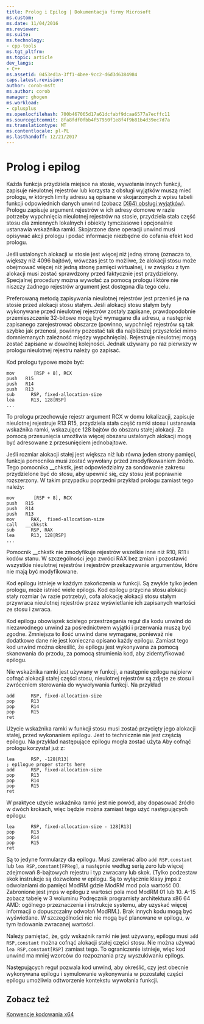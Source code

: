 ```yaml
---
title: Prolog i Epilog | Dokumentacja firmy Microsoft
ms.custom: 
ms.date: 11/04/2016
ms.reviewer: 
ms.suite: 
ms.technology:
- cpp-tools
ms.tgt_pltfrm: 
ms.topic: article
dev_langs:
- C++
ms.assetid: 0453ed1a-3ff1-4bee-9cc2-d6d3d6384984
caps.latest.revision: 
author: corob-msft
ms.author: corob
manager: ghogen
ms.workload:
- cplusplus
ms.openlocfilehash: 700b467065d17a61dcfabf9dcaa6577a7ecffc11
ms.sourcegitcommit: 8fa8fdf0fbb4f57950f1e8f4f9b81b4d39ec7d7a
ms.translationtype: MT
ms.contentlocale: pl-PL
ms.lasthandoff: 12/21/2017
---
```

# <a name="prolog-and-epilog"></a>Prolog i epilog
Każda funkcja przydziela miejsce na stosie, wywołania innych funkcji, zapisuje nieulotnej rejestrów lub korzysta z obsługi wyjątków muszą mieć prologu, w których limity adresu są opisane w skojarzonych z wpisu tabeli funkcji odpowiednich danych unwind (zobacz [(X64) obsługi wyjątków](../build/exception-handling-x64.md)). Prologu zapisuje argument rejestrów w ich adresy domowe w razie potrzeby wypchnięcia nieulotnej rejestrów na stosie, przydziela stała część stosu dla zmiennych lokalnych i obiekty tymczasowe i opcjonalnie ustanawia wskaźnika ramki. Skojarzone dane operacji unwind musi opisywać akcji prologu i podać informacje niezbędne do cofania efekt kod prologu.  
  
 Jeśli ustalonych alokacji w stosie jest więcej niż jedną stronę (oznacza to, większy niż 4096 bajtów), wówczas jest to możliwe, że alokacji stosu może obejmować więcej niż jedną stronę pamięci wirtualnej, i w związku z tym alokacji musi zostać sprawdzony przed faktycznie jest przydzielony. Specjalnej procedury można wywołać za pomocą prologu i które nie niszczy żadnego rejestrów argument jest dostępna dla tego celu.  
  
 Preferowaną metodą zapisywania nieulotnej rejestrów jest przenieś je na stosie przed alokacji stosu stałym. Jeśli alokacji stosu stałym były wykonywane przed nieulotnej rejestrów zostały zapisane, prawdopodobnie przemieszczenie 32-bitowe mogą być wymagane dla adresu, a następnie zapisanego zarejestrować obszarze (powinno, wypchnięć rejestrów są tak szybko jak przenosi, powinny pozostać tak dla najbliższej przyszłości mimo domniemanych zależność między wypchnięcia). Rejestruje nieulotnej mogą zostać zapisane w dowolnej kolejności. Jednak używany po raz pierwszy w prologu nieulotnej rejestru należy go zapisać.  
  
 Kod prologu typowe może być:  
  
```  
mov       [RSP + 8], RCX  
push   R15  
push   R14  
push   R13  
sub      RSP, fixed-allocation-size  
lea      R13, 128[RSP]  
...  
```  
  
 To prologu przechowuje rejestr argument RCX w domu lokalizacji, zapisuje nieulotnej rejestruje R13 R15, przydziela stała część ramki stosu i ustanawia wskaźnika ramki, wskazujące 128 bajtów do obszaru stałej alokacji. Za pomocą przesunięcia umożliwia więcej obszaru ustalonych alokacji mogą być adresowane z przesunięciem jednobajtowe.  
  
 Jeśli rozmiar alokacji stałej jest większa niż lub równa jeden strony pamięci, funkcja pomocnika musi zostać wywołany przed zmodyfikowaniem źródło. Tego pomocnika __chkstk, jest odpowiedzialny za sondowanie zakresu przydzielone być do stosu, aby upewnić się, czy stosu jest poprawnie rozszerzony. W takim przypadku poprzedni przykład prologu zamiast tego należy:  
  
```  
mov       [RSP + 8], RCX  
push   R15  
push   R14  
push   R13  
mov      RAX,  fixed-allocation-size  
call   __chkstk  
sub      RSP, RAX  
lea      R13, 128[RSP]  
...  
```  
  
 Pomocnik __chkstk nie zmodyfikuje rejestrów wszelkie inne niż R10, R11 i kodów stanu. W szczególności jego zwróci RAX bez zmian i pozostawić wszystkie nieulotnej rejestrów i rejestrów przekazywanie argumentów, które nie mają być modyfikowane.  
  
 Kod epilogu istnieje w każdym zakończenia w funkcji. Są zwykle tylko jeden prologu, może istnieć wiele epilogs. Kod epilogu przycina stosu alokacji stały rozmiar (w razie potrzeby), cofa alokację alokacji stosu stałym przywraca nieulotnej rejestrów przez wyświetlanie ich zapisanych wartości ze stosu i zwraca.  
  
 Kod epilogu obowiązek ścisłego przestrzegania reguł dla kodu unwind do niezawodnego unwind za pośrednictwem wyjątki i przerwania muszą być zgodne. Zmniejsza to ilość unwind dane wymagane, ponieważ nie dodatkowe dane nie jest konieczna opisano każdy epilogu. Zamiast tego kod unwind można określić, że epilogu jest wykonywana za pomocą skanowania do przodu, za pomocą strumienia kod, aby zidentyfikować epilogu.  
  
 Nie wskaźnika ramki jest używany w funkcji, a następnie epilogu najpierw cofnąć alokacji stałej części stosu, nieulotnej rejestrów są zdjęte ze stosu i zwróceniem sterowania do wywoływania funkcji. Na przykład  
  
```  
add      RSP, fixed-allocation-size  
pop      R13  
pop      R14  
pop      R15  
ret  
```  
  
 Użycie wskaźnika ramki w funkcji stosu musi zostać przycięty jego alokacji stałej, przed wykonaniem epilogu. Jest to technicznie nie jest częścią epilogu. Na przykład następujące epilogu mogła zostać użyta Aby cofnąć prologu korzystał już z:  
  
```  
lea      RSP, -128[R13]  
; epilogue proper starts here  
add      RSP, fixed-allocation-size  
pop      R13  
pop      R14  
pop      R15  
ret  
```  
  
 W praktyce użycie wskaźnika ramki jest nie powód, aby dopasować źródło w dwóch krokach, więc będzie można zamiast tego użyć następujących epilogu:  
  
```  
lea      RSP, fixed-allocation-size - 128[R13]  
pop      R13  
pop      R14  
pop      R15  
ret  
```  
  
 Są to jedyne formularzy dla epilogu. Musi zawierać albo `add RSP,constant` lub `lea RSP,constant[FPReg]`, a następnie według serią zero lub więcej zdejmowań 8-bajtowych rejestru i typ zwracany lub skok. (Tylko podzestaw skok instrukcje są dozwolone w epilogu. Są to wyłącznie klasy jmps z odwołaniami do pamięci ModRM gdzie ModRM mod pola wartość 00. Zabronione jest jmps w epilogu z wartości pola mod ModRM 01 lub 10. A-15 zobacz tabelę w 3 woluminu Podręcznik programisty architektura x86 64 AMD: ogólnego przeznaczenia i instrukcje systemu, aby uzyskać więcej informacji o dopuszczalny odwołań ModRM.). Brak innych kodu mogą być wyświetlane. W szczególności nic nie mogą być planowane w epilogu, w tym ładowania zwracanej wartości.  
  
 Należy pamiętać, że, gdy wskaźnik ramki nie jest używany, epilogu musi `add RSP,constant` można cofnąć alokacji stałej części stosu. Nie można używać `lea RSP,constant[RSP]` zamiast tego. To ograniczenie istnieje, więc kod unwind ma mniej wzorców do rozpoznania przy wyszukiwaniu epilogs.  
  
 Następujących reguł pozwala kod unwind, aby określić, czy jest obecnie wykonywana epilogu i symulowanie wykonywania w pozostałej części epilogu umożliwia odtworzenie kontekstu wywołania funkcji.  
  
## <a name="see-also"></a>Zobacz też  
 [Konwencje kodowania x64](../build/x64-software-conventions.md)